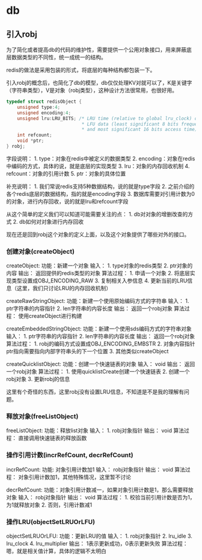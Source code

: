 # db

## 引入robj

为了简化或者提高db的代码的维护性，需要提供一个公用对象接口，用来屏蔽底层数据类型的不同性，统一成统一的结构。

redis的做法是采用包装的形式，将底层的每种结构都包装一下。

引入robj的概念后，也简化了db的模型，db仅仅处理KV对就可以了，K是关键字（字符串类型），V是对象（robj类型），这种设计方法很常用，也很好用。

```c
typedef struct redisObject {
    unsigned type:4;
    unsigned encoding:4;
    unsigned lru:LRU_BITS; /* LRU time (relative to global lru_clock) or
                            * LFU data (least significant 8 bits frequency
                            * and most significant 16 bits access time). */
    int refcount;
    void *ptr;
} robj;
```

字段说明：
    1. type：对象在redis中被定义的数据类型
    2. encoding：对象在redis中编码的方式，具体的说，就是底层的实现类型
    3. lru：对象的内存回收机制
    4. refcount：对象的引用计数
    5. ptr：对象的具体位置

补充说明：
    1. 我们常说redis支持5种数据结构，说的就是type字段
    2. 之前介绍的各个redis底层的数据结构，指的就是encoding字段
    3. 数据库需要对引用计数为0的对象，进行内存回收，说的就是lru和refcount字段

从这个简单的定义我们可以知道可能需要关注的点：
    1. db对对象的增删改查的方式
    2. db如何对对象进行内存回收

现在还是回到robj这个对象的定义上面，以及这个对象提供了哪些对外的接口。

### 创建对象(createObject)

createObject:
    功能：新建一个对象
    输入：
        1. type对象的redis类型
        2. ptr对象的内容
    输出：
        返回提供的redis类型的对象
    算法过程：
        1. 申请一个对象
        2. 将底层实现类型设置成OBJ_ENCODING_RAW
        3. 复制相关入参信息
        4. 更新当前的LRU信息（这里，我们只讨论LRU的内存回收机制）

createRawStringObject:
    功能：新建一个使用原始编码方式的字符串
    输入：
        1. ptr字符串的内容指针
        2. len字符串的内容长度
    输出：
        返回一个robj对象
    算法过程：
        使用createObject进行构建

createEmbeddedStringObject:
    功能：新建一个使用sds编码方式的字符串对象
    输入：
        1. ptr字符串的内容指针
        2. len字符串的内容长度
    输出：
        返回一个robj对象
    算法过程：
        1. robj的编码方式设置成OBJ_ENCODING_EMBSTR
        2. 对象内容指针ptr指向需要指向内部字符串头的下一个位置
        3. 其他类似createObject

createQuicklistObject:
    功能：创建一个快速链表的对象
    输入：
        void
    输出：
        返回一个robj对象
    算法过程：
        1. 使用quicklistCreate创建一个快速链表
        2. 创建一个robj对象
        3. 更新robj的信息

这里有个奇怪的东西，这里robj没有设置LRU信息，不知道是不是我的理解有问题。

### 释放对象(freeListObject)

freeListObject:
    功能：释放list对象
    输入：
        1. robj对象指针
    输出：
        void
    算法过程：
        直接调用快速链表的释放函数

### 操作引用计数(incrRefCount, decrRefCount)

incrRefCount:
    功能: 对象引用计数加1
    输入：
        robj对象指针
    输出：
        void
    算法过程：
        对象引用计数加1，其他特殊情况，这里暂不讨论

decrRefCount:
    功能：对象引用计数减一，如果对象引用计数是1，那么需要释放对象
    输入：
        robj对象指针
    输出：
        void
    算法过程：
        1. 校验当前引用计数是否为1，为1就释放对象
        2. 否则，引用计数减1

### 操作LRU(objectSetLRUOrLFU)

objectSetLRUOrLFU:
    功能：更新LRU的值
    输入：
        1. robj对象指针
        2. lru_idle
        3. lru_clock
        4. lru_multiplier
    输出：
        1表示更新成功，0表示更新失败
    算法过程：
        嗯，就是相关值计算，具体的逻辑不太明白

##